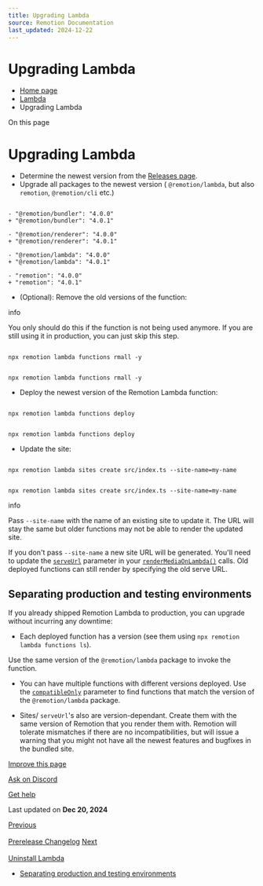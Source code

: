 ```yaml
---
title: Upgrading Lambda
source: Remotion Documentation
last_updated: 2024-12-22
---
```


# Upgrading Lambda

- [Home page](/)
- [Lambda](/docs/lambda)
- Upgrading Lambda

On this page

# Upgrading Lambda

- Determine the newest version from the [Releases page](https://github.com/remotion-dev/remotion/releases).
- Upgrade all packages to the newest version ( `@remotion/lambda`, but also `remotion`, `@remotion/cli` etc.)

```

- "@remotion/bundler": "4.0.0"
+ "@remotion/bundler": "4.0.1"

- "@remotion/renderer": "4.0.0"
+ "@remotion/renderer": "4.0.1"

- "@remotion/lambda": "4.0.0"
+ "@remotion/lambda": "4.0.1"

- "remotion": "4.0.0"
+ "remotion": "4.0.1"

```

- (Optional): Remove the old versions of the function:

info

You only should do this if the function is not being used anymore. If you are still using it in production, you can just skip this step.

```

npx remotion lambda functions rmall -y
```

```

npx remotion lambda functions rmall -y
```

- Deploy the newest version of the Remotion Lambda function:

```

npx remotion lambda functions deploy
```

```

npx remotion lambda functions deploy
```

- Update the site:

```

npx remotion lambda sites create src/index.ts --site-name=my-name
```

```

npx remotion lambda sites create src/index.ts --site-name=my-name
```

info

Pass `--site-name` with the name of an existing site to update it. The URL will stay the same but older functions may not be able to render the updated site.

If you don't pass `--site-name` a new site URL will be generated. You'll need to update the [`serveUrl`](/docs/lambda/rendermediaonlambda#serveurl) parameter in your [`renderMediaOnLambda()`](/docs/lambda/rendermediaonlambda) calls. Old deployed functions can still render by specifying the old serve URL.

## Separating production and testing environments [​](\#separating-production-and-testing-environments "Direct link to Separating production and testing environments")

If you already shipped Remotion Lambda to production, you can upgrade without incurring any downtime:

- Each deployed function has a version (see them using `npx remotion lambda functions ls`).

Use the same version of the `@remotion/lambda` package to invoke the function.

- You can have multiple functions with different versions deployed. Use the [`compatibleOnly`](/docs/lambda/getfunctions#compatibleonly) parameter to find functions that match the version of the `@remotion/lambda` package.

- Sites/ `serveUrl`'s also are version-dependant. Create them with the same version of Remotion that you render them with. Remotion will tolerate mismatches if there are no incompatibilities, but will issue a warning that you might not have all the newest features and bugfixes in the bundled site.

[Improve this page](https://github.com/remotion-dev/remotion/edit/main/packages/docs/docs/lambda/upgrading.mdx)

[Ask on Discord](https://remotion.dev/discord)

[Get help](/docs/get-help)

Last updated on **Dec 20, 2024**

[Previous\
\
Prerelease Changelog](/docs/lambda/changelog) [Next\
\
Uninstall Lambda](/docs/lambda/uninstall)

- [Separating production and testing environments](#separating-production-and-testing-environments)
